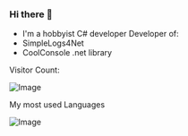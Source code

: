 ### Hi there 👋
 - I'm a hobbyist C# developer
Developer of:
 -  SimpleLogs4Net
 -  CoolConsole .net library

Visitor Count:

![Image](https://profile-counter.glitch.me/4UPanElektryk/count.svg)

My most used Languages

![Image](https://github-readme-stats.vercel.app/api/top-langs/?username=4UPanElektryk&layout=compact&hide_border=true&bg_color=1e1e2f&title_color=8be9fd&text_color=f8f8f2&icon_color=ff79c6&border_radius=12&card_width=350&card_height=400)
<!--
**4UPanElektryk/4UPanElektryk** is a ✨ _special_ ✨ repository because its `README.md` (this file) appears on your GitHub profile.

Here are some ideas to get you started:

- 🔭 I’m currently working on ...
- 🌱 I’m currently learning ...
- 👯 I’m looking to collaborate on ...
- 🤔 I’m looking for help with ...
- 💬 Ask me about ...
- 📫 How to reach me: ...
- 😄 Pronouns: ...
- ⚡ Fun fact: ...
-->
